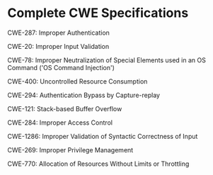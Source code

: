 

# Complete CWE Specifications

CWE-287: Improper Authentication

CWE-20: Improper Input Validation

CWE-78: Improper Neutralization of Special Elements used in an OS Command ('OS Command Injection')

CWE-400: Uncontrolled Resource Consumption

CWE-294: Authentication Bypass by Capture-replay

CWE-121: Stack-based Buffer Overflow

CWE-284: Improper Access Control

CWE-1286: Improper Validation of Syntactic Correctness of Input

CWE-269: Improper Privilege Management

CWE-770: Allocation of Resources Without Limits or Throttling